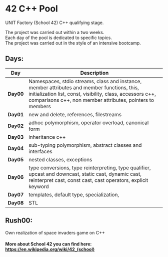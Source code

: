 # 42 C++ Pool
UNIT Factory (School 42) C++ qualifying stage.

The project was carried out within a two weeks. <br>
Each day of the pool is dedicated to specific topics. <br>
The project was carried out in the style of an intensive bootcamp. <br>

## Days:
| Day       | Description                                                                           |
| --------- | --------------------------------------------------------------------------------------| 
| **Day00** | Namespaces, stdio streams, class and instance, member attributes and member functions, this, initialization list, const, visibility, class, accessors c++, comparisons c++, non member attributes, pointers to members |
| **Day01** | new and delete, references, filestreams |
| **Day02** | adhoc polymorphism, operator overload, canonical form |
| **Day03** | inheritance c++ |
| **Day04** | sub-typing polymorphism, abstract classes and interfaces |
| **Day05** | nested classes, exceptions |
| **Day06** | type conversions, type reinterpreting, type qualifier, upcast and downcast, static cast, dynamic cast, reinterpret cast, const cast, cast operators, explicit keyword |
| **Day07** | templates, default type, specialization,  |
| **Day08** | STL |

## Rush00:
Own realization of space invaders game on C++

#### More about School 42 you can find here: https://en.wikipedia.org/wiki/42_(school)
